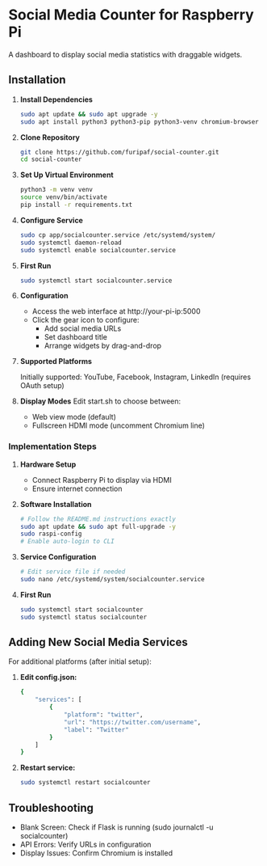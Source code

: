 # Social Media Counter for Raspberry Pi

A dashboard to display social media statistics with draggable widgets.

## Installation

1. **Install Dependencies**
   ```bash
   sudo apt update && sudo apt upgrade -y
   sudo apt install python3 python3-pip python3-venv chromium-browser xdotool -y

2. **Clone Repository**
   ```bash
   git clone https://github.com/furipaf/social-counter.git
   cd social-counter

3. **Set Up Virtual Environment**
   ```bash
   python3 -m venv venv
   source venv/bin/activate
   pip install -r requirements.txt

4. **Configure Service**
   ```bash
   sudo cp app/socialcounter.service /etc/systemd/system/
   sudo systemctl daemon-reload
   sudo systemctl enable socialcounter.service

5. **First Run**
   ```bash
   sudo systemctl start socialcounter.service

6. **Configuration**
   - Access the web interface at http://your-pi-ip:5000
   - Click the gear icon to configure:
      - Add social media URLs
      - Set dashboard title
      - Arrange widgets by drag-and-drop

7. **Supported Platforms**

   Initially supported: YouTube, Facebook, Instagram, LinkedIn (requires OAuth setup)

8. **Display Modes**
   Edit start.sh to choose between:
      - Web view mode (default)
      - Fullscreen HDMI mode (uncomment Chromium line)

### Implementation Steps

1. **Hardware Setup**
   - Connect Raspberry Pi to display via HDMI
   - Ensure internet connection

2. **Software Installation**
   ```bash
   # Follow the README.md instructions exactly
   sudo apt update && sudo apt full-upgrade -y
   sudo raspi-config
   # Enable auto-login to CLI

3. **Service Configuration**
   ```bash
   # Edit service file if needed
   sudo nano /etc/systemd/system/socialcounter.service

4. **First Run**
   ```bash
   sudo systemctl start socialcounter
   sudo systemctl status socialcounter

## Adding New Social Media Services
   For additional platforms (after initial setup):

1. **Edit config.json:**
   ```bash
   {
       "services": [
           {
               "platform": "twitter",
               "url": "https://twitter.com/username",
               "label": "Twitter"
           }
       ]
   }

2. **Restart service:**
   ```bash
   sudo systemctl restart socialcounter

## Troubleshooting
- Blank Screen: Check if Flask is running (sudo journalctl -u socialcounter)
- API Errors: Verify URLs in configuration
- Display Issues: Confirm Chromium is installed
